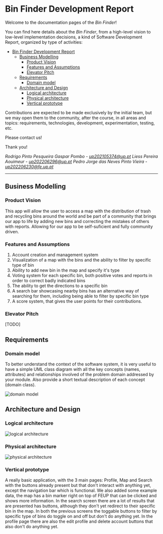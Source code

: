 <!-- README.md for LEIC-ES-2023-24 -->

# Bin Finder Development Report

Welcome to the documentation pages of the _Bin Finder_!

You can find here details about the _Bin Finder_, from a high-level vision to low-level implementation decisions, a kind of Software Development Report, organized by type of activities: 

- [Bin Finder Development Report](#bin-finder-development-report)
  - [Business Modelling](#business-modelling)
    - [Product Vision](#product-vision)
    - [Features and Assumptions](#features-and-assumptions)
    - [Elevator Pitch](#elevator-pitch)
  - [Requirements](#requirements)
    - [Domain model](#domain-model)
  - [Architecture and Design](#architecture-and-design)
    - [Logical architecture](#logical-architecture)
    - [Physical architecture](#physical-architecture)
    - [Vertical prototype](#vertical-prototype)

Contributions are expected to be made exclusively by the initial team, but we may open them to the community, after the course, in all areas and topics: requirements, technologies, development, experimentation, testing, etc.

Please contact us!

Thank you!

*Rodrigo Pinto Pesqueira Gaspar Pombo - up202105374@up.pt*
*Liess Pereira Aouimeur - up202206296@up.pt*
*Pedro Jorge das Neves Pinto Vieira - up202206230@fe.up.pt*

---
## Business Modelling

### Product Vision

This app will allow the user to access a map with the distribution of trash and recycling bins around the world and be part of a community that brings our app to life by adding new bins and correcting the mistakes of others with reports. Allowing for our app to be self-suficient and fully community driven.

### Features and Assumptions

1. Account creation and management system
2. Visualization of a map with the bins and the ability to filter by specific type of bin
3. Ability to add new bin in the map and specify it's type
4. Voting system for each specific bin, both positive votes and reports in order to correct badly indicated bins
5. The ability to get the directions to a specific bin
6. A search bar showcasing nearby bins has an alternative way of searching for them, including being able to filter by specific bin type
7. A score system, that gives the user points for their contributions.

### Elevator Pitch

[TODO]

## Requirements

### Domain model

To better understand the context of the software system, it is very useful to have a simple UML class diagram with all the key concepts (names, attributes) and relationships involved of the problem domain addressed by your module. 
Also provide a short textual description of each concept (domain class). 

![domain model](https://github.com/FEUP-LEIC-ES-2023-24/2LEIC13T3/raw/main/domain_model.jpeg)

## Architecture and Design

### Logical architecture

![logical architecture](https://github.com/FEUP-LEIC-ES-2023-24/2LEIC13T3/raw/main/logical_architecture.jpg)

### Physical architecture

![physical architecture](https://github.com/FEUP-LEIC-ES-2023-24/2LEIC13T3/raw/main/physical_architecture.jpg)

### Vertical prototype

A really basic application, with the 3 main pages: Profile, Map and Search with the buttons already present but that don't interact with anything yet, except the navigation bar which is functional.
We also added some example data, the map has a bin marker right on top of FEUP that can be clicked and shows more information. In the search screen there are a lot of results that are presented has buttons, although they don't yet redirect to their specific bin in the map. In both the previous screens the toggable buttons to filter by specific type of bins do toggle on and off but don't do anything yet. In the profile page there are also the edit profile and delete account buttons that also don't do anything yet.

